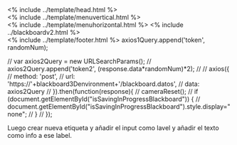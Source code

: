<html>
<% include ../template/head.html %>
  <body>
    <!-- FIN CABEZERA: DENTRO DE ZONA BLACKBOARD -->
    <div id="wrapper">
      <% include ../template/menuvertical.html %>
      <div id="page-wrapper">
        <!-- inicio menu -->
        <% include ../template/menuhorizontal.html %>
    <!-- fin menu -->
<% include ../blackboardv2.html %>
  </div>
</div>
<% include ../template/footer.html %>
</body>
axios1Query.append('token', randomNum);


// var axios2Query = new URLSearchParams();
// axios2Query.append('token2', (response.data*randomNum)*2);
//
// axios({
//   method: 'post',
//   url: 'https://'+blackboard3Denvironment+'/blackboard.datos',
//   data: axios2Query
// }).then(function(response){
//    cameraReset();
//    if (document.getElementById("isSavingInProgressBlackboard")) {
//      document.getElementById("isSavingInProgressBlackboard").style.display="none";
//    }
// });


Luego crear nueva etiqueta y añadir el input como lavel y añadir el texto como info a ese label. 
